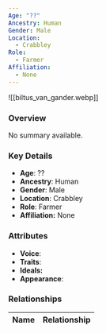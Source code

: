 ```yaml
---
Age: "??"
Ancestry: Human
Gender: Male
Location:
  - Crabbley
Role:
  - Farmer
Affiliation:
  - None
---
```


![[biltus_van_gander.webp]]

### Overview
No summary available.

### Key Details
- **Age**: ??
- **Ancestry**: Human
- **Gender**: Male
- **Location**: Crabbley
- **Role**: Farmer
- **Affiliation:** None

### Attributes
- **Voice**: 
- **Traits**: 
- **Ideals:** 
- **Appearance**:

### Relationships

| Name  | Relationship |
| ----- | ------------ |
